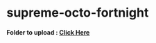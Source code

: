 # supreme-octo-fortnight

 #### Folder to upload : [Click Here](https://github.com/d8rkmind/supreme-octo-fortnight/tree/main/testcase/files)
